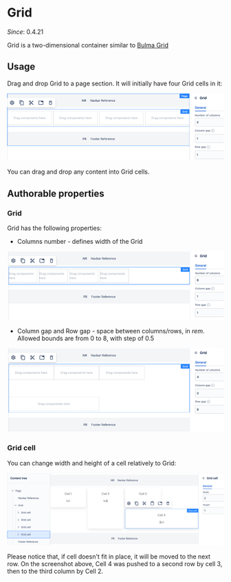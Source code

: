 # Grid

_Since_: 0.4.21

Grid is a two-dimensional container similar to <a href="https://bulma.io/documentation/grid/fixed-grid/">Bulma Grid</a>

## Usage

Drag and drop Grid to a page section. It will initially have four Grid cells in it:

<p align="center" width="100%">
    <img class="image--with-border" src="_images/grid/grid-initial.png" 
         alt="grid-iinitial">
</p>

You can drag and drop any content into Grid cells.

## Authorable properties

### Grid

Grid has the following properties:

- Columns number - defines width of the Grid

<p align="center" width="100%">
    <img class="image--with-border" src="_images/grid/grid-columns-number.png" 
         alt="grid-columns-number">
</p>

- Column gap and Row gap - space between columns/rows, in _rem_. 
Allowed bounds are from 0 to 8, with step of 0.5

<p align="center" width="100%">
    <img class="image--with-border" src="_images/grid/grid-gaps.png" 
         alt="grid-gaps">
</p>

### Grid cell

You can change width and height of a cell relatively to Grid:

<p align="center" width="100%">
    <img class="image--with-border" src="_images/grid-cell/grid-cell-size.png" 
         alt="grid-cell-size">
</p>

Please notice that, if cell doesn't fit in place, it will be moved to the next row.
On the screenshot above, Cell 4 was pushed to a second row by cell 3, then to the third column by Cell 2. 

